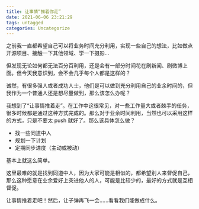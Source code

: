 ```yaml
---
title: 让事情“推着你走”
date: 2021-06-06 23:21:29
tags: untagged
categories: Uncategorize
---
```


之前我一直都希望自己可以将业务时间充分利用，实现一些自己的想法，比如做点开源项目、接触一下其他领域、学一下摄影...

但发现无论如何都无法百分百利用，还是会有一部分时间花在刷新闻、刷微博上面。但今天我意识到，会不会几乎每个人都是这样的？

诚然，有很多强人或者成功人士，他们是可以做到充分利用自己的业余时间的，但我作为一个普通人还是想尽量做到，那么该怎么办呢？

我想到了“让事情推着走”。在工作中这很常见，对一些工作量大或者棘手的任务，很多时候都是通过这种方式完成的。那么对于业余时间利用，当然也可以采用这样的方式，只是不要太 push 就好了。那么该具体怎么做？

- 找一些同道中人
- 规划一下计划
- 定期同步进度（主动或被动）

基本上就这么简单。

这里最难的就是找到同道中人，因为大家可能是相似的，都希望别人来督促自己，那么这种愿意在业余爱好上突进他人的人，可能是比较少的，最好的方式就是互相督促。

让事情推着走吧！然后，让子弹再飞一会......看看我们能做成什么。

